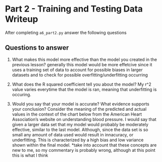 # Part 2 - Training and Testing Data Writeup

After completing `a6_part2.py` answer the following questions

## Questions to answer

1. What makes this model more effective than the model you created in the previous lesson?
generally this model would be more effetcive since it uses a training set of data to account for possible biases in larger datasets and to check for possible overfitting/underfitting occurring 

2. What does the R squared coefficient tell you about the model?
My r^2 value varies everytime that the model is ran, meaning that underfitting is occuring.

3. Would you say that your model is accurate? What evidence supports your conclusion? Consider the meaning of the predicted and actual values in the context of the chart below from the American Heart Association’s website on understanding blood pressure.
I would say that given a larger data set that my model would probably be moderately effective, similar to the last model. Although, since the data set is so small any amount of data used would result in innacuracy, or underfitting. This is characterized by a high bias and low variance shown within the final model. 
*take into account that these concepts are new to me, so my commentary is probably wrong, although at this point this is what I think